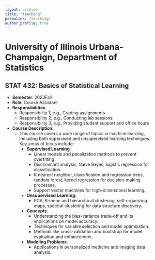 ```yaml
---
layout: archive
title: "Teaching"
permalink: /teaching/
author_profile: true
---
```

# University of Illinois Urbana-Champaign, Department of Statistics

## STAT 432: Basics of Statistical Learning
- **Semester**: 2023Fall
- **Role**: Course Assistant
- **Responsibilities**:
  - Responsibility 1, e.g., Grading assignments
  - Responsibility 2, e.g., Conducting lab sessions
  - Responsibility 3, e.g., Providing student support and office hours
- **Course Description**: 
  - This course covers a wide range of topics in machine learning, including both supervised and unsupervised learning techniques. Key areas of focus include:
    - **Supervised Learning**:
      - Linear models and penalization methods to prevent overfitting.
      - Discriminant analysis, Naive Bayes, logistic regression for classification.
      - K nearest neighbor, classification and regression trees, random forest, kernel regression for decision-making processes.
      - Support vector machines for high-dimensional learning.
    - **Unsupervised Learning**:
      - PCA, K-mean and hierarchical clustering, self-organizing maps, spectral clustering for data structure discovery.
    - **Concepts**:
      - Understanding the bias-variance trade-off and its implications on model accuracy.
      - Techniques for variable selection and model optimization.
      - Methods like cross-validation and bootstrap for model evaluation and enhancement.
    - **Modeling Problems**:
      - Applications in personalized medicine and imaging data analysis.


